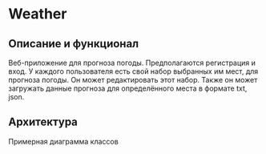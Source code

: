 # Weather
## Описание и функционал
Веб-приложение для прогноза погоды. Предполагаются регистрация и вход. У каждого пользователя есть свой набор выбранных им мест, для прогноза погоды. Он может редактировать этот набор. Также он может загружать данные прогноза для определённого места в формате txt, json. 
## Архитектура
Примерная диаграмма классов
